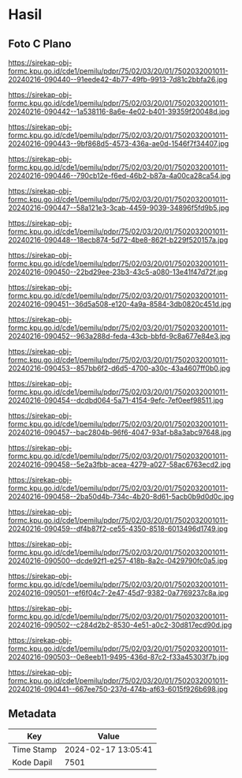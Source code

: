 # Hasil

## Foto C Plano

https://sirekap-obj-formc.kpu.go.id/cde1/pemilu/pdpr/75/02/03/20/01/7502032001011-20240216-090440--91eede42-4b77-49fb-9913-7d81c2bbfa26.jpg

https://sirekap-obj-formc.kpu.go.id/cde1/pemilu/pdpr/75/02/03/20/01/7502032001011-20240216-090442--1a538116-8a6e-4e02-b401-39359f20048d.jpg

https://sirekap-obj-formc.kpu.go.id/cde1/pemilu/pdpr/75/02/03/20/01/7502032001011-20240216-090443--9bf868d5-4573-436a-ae0d-1546f7f34407.jpg

https://sirekap-obj-formc.kpu.go.id/cde1/pemilu/pdpr/75/02/03/20/01/7502032001011-20240216-090446--790cb12e-f6ed-46b2-b87a-4a00ca28ca54.jpg

https://sirekap-obj-formc.kpu.go.id/cde1/pemilu/pdpr/75/02/03/20/01/7502032001011-20240216-090447--58a121e3-3cab-4459-9039-34896f5fd9b5.jpg

https://sirekap-obj-formc.kpu.go.id/cde1/pemilu/pdpr/75/02/03/20/01/7502032001011-20240216-090448--18ecb874-5d72-4be8-862f-b229f520157a.jpg

https://sirekap-obj-formc.kpu.go.id/cde1/pemilu/pdpr/75/02/03/20/01/7502032001011-20240216-090450--22bd29ee-23b3-43c5-a080-13e41f47d72f.jpg

https://sirekap-obj-formc.kpu.go.id/cde1/pemilu/pdpr/75/02/03/20/01/7502032001011-20240216-090451--36d5a508-e120-4a9a-8584-3db0820c451d.jpg

https://sirekap-obj-formc.kpu.go.id/cde1/pemilu/pdpr/75/02/03/20/01/7502032001011-20240216-090452--963a288d-feda-43cb-bbfd-9c8a677e84e3.jpg

https://sirekap-obj-formc.kpu.go.id/cde1/pemilu/pdpr/75/02/03/20/01/7502032001011-20240216-090453--857bb6f2-d6d5-4700-a30c-43a4607ff0b0.jpg

https://sirekap-obj-formc.kpu.go.id/cde1/pemilu/pdpr/75/02/03/20/01/7502032001011-20240216-090454--dcdbd064-5a71-4154-9efc-7ef0eef98511.jpg

https://sirekap-obj-formc.kpu.go.id/cde1/pemilu/pdpr/75/02/03/20/01/7502032001011-20240216-090457--bac2804b-96f6-4047-93af-b8a3abc97648.jpg

https://sirekap-obj-formc.kpu.go.id/cde1/pemilu/pdpr/75/02/03/20/01/7502032001011-20240216-090458--5e2a3fbb-acea-4279-a027-58ac6763ecd2.jpg

https://sirekap-obj-formc.kpu.go.id/cde1/pemilu/pdpr/75/02/03/20/01/7502032001011-20240216-090458--2ba50d4b-734c-4b20-8d61-5acb0b9d0d0c.jpg

https://sirekap-obj-formc.kpu.go.id/cde1/pemilu/pdpr/75/02/03/20/01/7502032001011-20240216-090459--df4b87f2-ce55-4350-8518-6013496d1749.jpg

https://sirekap-obj-formc.kpu.go.id/cde1/pemilu/pdpr/75/02/03/20/01/7502032001011-20240216-090500--dcde92f1-e257-418b-8a2c-0429790fc0a5.jpg

https://sirekap-obj-formc.kpu.go.id/cde1/pemilu/pdpr/75/02/03/20/01/7502032001011-20240216-090501--ef6f04c7-2e47-45d7-9382-0a7769237c8a.jpg

https://sirekap-obj-formc.kpu.go.id/cde1/pemilu/pdpr/75/02/03/20/01/7502032001011-20240216-090502--c284d2b2-8530-4e51-a0c2-30d817ecd90d.jpg

https://sirekap-obj-formc.kpu.go.id/cde1/pemilu/pdpr/75/02/03/20/01/7502032001011-20240216-090503--0e8eeb11-9495-436d-87c2-f33a45303f7b.jpg

https://sirekap-obj-formc.kpu.go.id/cde1/pemilu/pdpr/75/02/03/20/01/7502032001011-20240216-090441--667ee750-237d-474b-af63-6015f926b698.jpg


## Metadata

| Key        | Value               |
| ---------- | ------------------- |
| Time Stamp | 2024-02-17 13:05:41 |
| Kode Dapil | 7501                |



